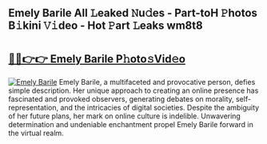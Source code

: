 ## Emely Barile All 𝙻eaked 𝙽u𝚍es - Part-toH 𝙿hotos B𝚒kini 𝚅𝚒deo - Hot 𝙿art 𝙻eaks wm8t8

# <h2><a href="http://ld0mda.urlbe.top/?page=Emely+Barile">🔗🔗👉👉 Emely Barile P𝚑oto𝚜Vid𝚎o</a></h2>

[![Emely Barile](https://i.imgur.com/eBuTRDB.gif)](http://ld0mda.urlbe.top/?page=Emely+Barile)
Emely Barile, a multifaceted and provocative person, defies simple description. Her unique approach to creating an online presence has fascinated and provoked observers, generating debates on morality, self-representation, and the intricacies of digital societies. Despite the ambiguity of her future plans, her mark on online culture is indelible. Unwavering determination and undeniable enchantment propel Emely Barile forward in the virtual realm.
